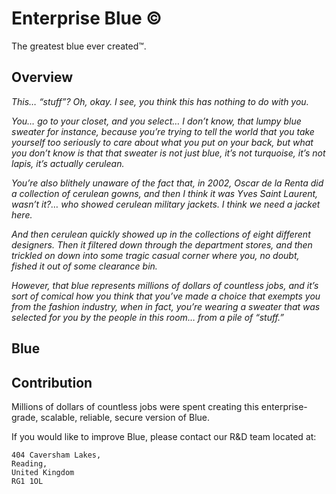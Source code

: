 # Enterprise Blue ©
The greatest blue ever created™.

## Overview
_This… “stuff”? Oh, okay. I see, you think this has nothing to do with you._  
  
_You… go to your closet, and you select… I don’t know, that lumpy blue sweater for instance, because you’re trying to tell the world that you take yourself too seriously to care about what you put on your back, but what you don’t know is that that sweater is not just blue, it’s not turquoise, it’s not lapis, it’s actually cerulean._  
  
_You’re also blithely unaware of the fact that, in 2002, Oscar de la Renta did a collection of cerulean gowns, and then I think it was Yves Saint Laurent, wasn’t it?… who showed cerulean military jackets. I think we need a jacket here._ 
  
_And then cerulean quickly showed up in the collections of eight different designers. Then it filtered down through the department stores, and then trickled on down into some tragic casual corner where you, no doubt, fished it out of some clearance bin._  
  
_However, that blue represents millions of dollars of countless jobs, and it’s sort of comical how you think that you’ve made a choice that exempts you from the fashion industry, when in fact, you’re wearing a sweater that was selected for you by the people in this room… from a pile of “stuff.”_  
  
## Blue


## Contribution
Millions of dollars of countless jobs were spent creating this enterprise-grade, scalable, reliable, secure version of Blue.  
  
If you would like to improve Blue, please contact our R&D team located at:  

```
404 Caversham Lakes,  
Reading,  
United Kingdom  
RG1 1OL
```
